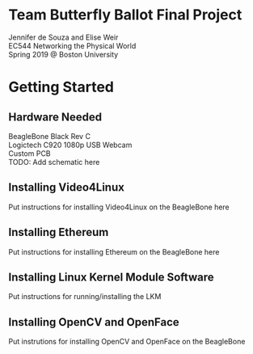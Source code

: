 # Team Butterfly Ballot Final Project
Jennifer de Souza and Elise Weir <br/>
EC544 Networking the Physical World  <br/>
Spring 2019 @ Boston University

# Getting Started 
## Hardware Needed
BeagleBone Black Rev C <br/>
Logictech C920 1080p USB Webcam <br/>
Custom PCB <br/>
TODO: Add schematic here<br/>
## Installing Video4Linux 
Put instructions for installing Video4Linux on the BeagleBone here
## Installing Ethereum
Put instructions for installing Ethereum on the BeagleBone here
## Installing Linux Kernel Module Software
Put instructions for running/installing the LKM
## Installing OpenCV and OpenFace 
Put instrutions for installing OpenCV and OpenFace on the BeagleBone 

